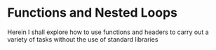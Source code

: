 # Functions and Nested Loops 

Herein I shall explore how to use functions and headers to carry out a variety of tasks without the use of standard libraries
